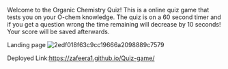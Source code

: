 Welcome to the Organic Chemistry Quiz! This is a online quiz game that tests you on your O-chem knowledge. The quiz is on a 60 second timer and if you get a question wrong the time remaining will decrease by 10 seconds! Your score will be saved afterwards.

Landing page 
![2edf018f63c9cc19666a2098889c7579](https://github.com/zafeera1/Quiz-game/assets/142850725/32a8bde6-c0f7-40a0-b05f-ea6bb43a67d6)


Deployed Link:https://zafeera1.github.io/Quiz-game/ 
